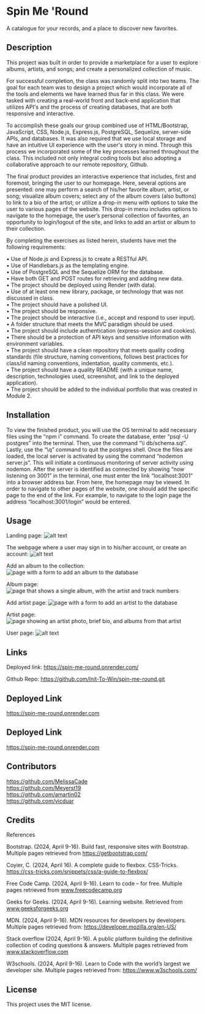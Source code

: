 # Spin Me 'Round

A catalogue for your records, and a place to discover new favorites.

## Description

This project was built in order to provide a marketplace for a user to explore albums, artists, and songs; and create a personalized collection of music.

For successful completion, the class was randomly split into two teams. The goal for each team was to design a project which would incorporate all of the tools and elements we have learned thus far in this class. We were tasked with creating a real-world front and back-end application that utilizes API's and the process of creating databases, that are both responsive and interactive.

To accomplish these goals our group combined use of HTML/Bootstrap, JavaScript, CSS, Node.js, Express.js, PostgreSQL, Sequelize, server-side APIs, and databases. It was also required that we use local storage and have an intuitive UI experience with the user's story in mind. Through this process we incorporated some of the key processes learned throughout the class. This included not only integral coding tools but also adopting a collaborative approach to our remote repository, Github.

The final product provides an interactive experience that includes, first and foremost, bringing the user to our homepage. Here, several options are presented: one may perform a search of his/her favorite album, artist, or song; visualize album covers; select any of the album covers (also buttons) to link to a bio of the artist; or utilize a drop-in menu with options to take the user to various pages of the website. This drop-in menu includes options to navigate to the homepage, the user’s personal collection of favorites, an opportunity to login/logout of the site, and links to add an artist or album to their collection.

By completing the exercises as listed herein, students have met the following requirements:

• Use of Node.js and Express.js to create a RESTful API.  
• Use of Handlebars.js as the templating engine.  
• Use of PostgreSQL and the Sequelize ORM for the database.  
• Have both GET and POST routes for retrieving and adding new data.  
• The project should be deployed using Render (with data).  
• Use of at least one new library, package, or technology that was not discussed in class.  
• The project should have a polished UI.  
• The project should be responsive.  
• The project should be interactive (i.e., accept and respond to user input).  
• A folder structure that meets the MVC paradigm should be used.  
• The project should include authentication (express-session and cookies).  
• There should be a protection of API keys and sensitive information with environment variables.  
• The project should have a clean repository that meets quality coding standards (file structure, naming conventions, follows best practices for class/id naming conventions, indentation, quality comments, etc.).  
• The project should have a quality README (with a unique name, description, technologies used, screenshot, and link to the deployed application).  
• The project should be added to the individual portfolio that was created in Module 2.

## Installation

To view the finished product, you will use the OS terminal to add necessary files using the “npm i” command. To create the database, enter “psql -U postgres” into the terminal. Then, use the command “\i db/schema.sql”. Lastly, use the “\q” command to quit the postgres shell. Once the files are loaded, the local server is activated by using the command “nodemon server.js”. This will initiate a continuous monitoring of server activity using nodemon. After the server is identified as connected by showing “now listening on 3001” in the terminal, one must enter the link “localhost:3001” into a browser address bar. From here, the homepage may be viewed. In order to navigate to other pages of the website, one should add the specific page to the end of the link. For example, to navigate to the login page the address “localhost:3001/login” would be entered.

## Usage

Landing page:
![alt text](image.png)

The webpage where a user may sign in to his/her account, or create an account:
![alt text](image-1.png)

Add an album to the collection:
![page with a form to add an album to the database](./assets/screenshots/addAlbum-page.png)

Album page:
![page that shows a single album, with the artist and track numbers](./assets/screenshots/album-page.png)

Add artist page:
![page with a form to add an artist to the database](./assets/screenshots/addArtist-page.png)

Artist page:
![page showing an artist photo, brief bio, and albums from that artist](./assets/screenshots/artist-page.png)

User page:
![alt text](image-6.png)


## Links
Deployed link: https://spin-me-round.onrender.com/

Github Repo: https://github.com/Init-To-Win/spin-me-round.git


## Deployed Link

https://spin-me-round.onrender.com

## Deployed Link

https://spin-me-round.onrender.com

## Contributors

https://github.com/MelissaCade  
https://github.com/Meyerst19  
https://github.com/amartin02  
https://github.com/vicduar

## Credits

References

Bootstrap. (2024, April 9-16). Build fast, responsive sites with Bootstrap. Multiple pages retrieved from https://getbootstrap.com/

Coyier, C. (2024, April 16). A complete guide to flexbox. CSS-Tricks. https://css-tricks.com/snippets/css/a-guide-to-flexbox/

Free Code Camp. (2024, April 9-16). Learn to code – for free. Multiple pages retrieved from www.freecodecamp.org

Geeks for Geeks. (2024, April 9-16). Learning website. Retrieved from www.geeksforgeeks.org

MDN. (2024, April 9-16). MDN resources for developers by developers. Multiple pages retrieved from: https://developer.mozilla.org/en-US/

Stack overflow (2024, April 9-16). A public platform building the definitive collection of coding questions & answers. Multiple pages retrieved from www.stackoverflow.com

W3schools. (2024, April 9-16). Learn to Code with the world’s largest we developer site. Multiple pages retrieved from: https://www.w3schools.com/

## License

This project uses the MIT license.
